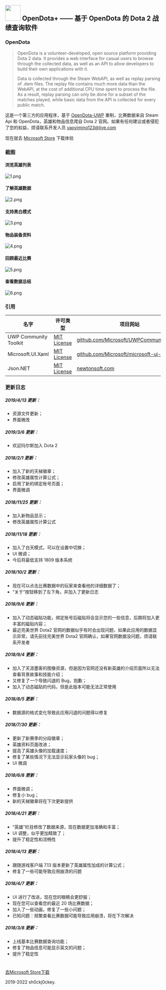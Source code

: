 ## <img src="ASSETS/Logo.png" width="50px"> <b>OpenDota+ —— 基于 OpenDota 的 Dota 2 战绩查询软件</b>

### OpenDota

> OpenDota is a volunteer-developed, open source platform providing Dota 2 data. It provides a web interface for casual users to browse through the collected data, as well as an API to allow developers to build their own applications with it.
> 
> Data is collected through the Steam WebAPI, as well as replay parsing of .dem files. The replay file contains much more data than the WebAPI, at the cost of additional CPU time spent to process the file. As a result, replay parsing can only be done for a subset of the matches played, while basic data from the API is collected for every public match.



这是一个第三方的应用程序，基于 [OpenDota-UWP](https://github.com/sh0ckj0ckey/OpenDota-UWP) 重制，比赛数据来自 Steam Api 和 OpenDota，英雄和物品信息爬自 Dota 2 官网。如果有任何建议或者侵犯了您的权益，烦请联系开发人员 yaoyiming123@live.com

现在就去 [Microsoft Store](https://www.microsoft.com/store/apps/9NSKQN4V8X94) 下载体验

### 截图

#### 浏览英雄列表
![1.png](ASSETS/1.jpg)

#### 了解英雄数据
![2.png](ASSETS/2.jpg)

#### 支持黑白模式
![3.png](ASSETS/3.jpg)

#### 物品装备资料
![4.png](ASSETS/4.jpg)

#### 回顾最近比赛
![5.png](ASSETS/5.jpg)

#### 查看数据总结
![6.png](ASSETS/6.jpg)

### 引用
| 名字 | 许可类型 | 项目网站 |
| --- | --- | --- |
| UWP Community Toolkit | [MIT License](https://github.com/Microsoft/UWPCommunityToolkit/blob/master/license.md) | [github.com/Microsoft/UWPCommunityToolkit ](https://github.com/Microsoft/UWPCommunityToolkit) |
| Microsoft.UI.Xaml | [MIT License](https://github.com/JamesNK/Newtonsoft.Json/blob/master/LICENSE.md) | [github.com/Microsoft/microsoft-ui-xaml](https://github.com/Microsoft/microsoft-ui-xaml) |
| Json.NET | [MIT License](https://github.com/JamesNK/Newtonsoft.Json/blob/master/LICENSE.md) | [newtonsoft.com](https://www.newtonsoft.com/json) |


### 更新日志
##### 2019/4/13 更新：
* 资源文件更新；
* 界面微改

##### 2019/3/6 更新：
* 欢迎玛尔斯加入 Dota 2

##### 2018/2/1 更新：
* 加入了新的天梯徽章；
* 修改英雄属性计算公式；
* 启用了新的绑定账号页面；
* 界面微调

##### 2018/11/25 更新：
* 加入新物品显示；
* 修改英雄属性计算公式

##### 2018/11/18 更新：
* 加入了白天模式，可以在设置中切换；
* UI 微调；
* 今后将最低支持 1809 版本系统

##### 2018/10/2 更新：
* 现在可以点击比赛数据中的玩家来查看他的详细数据了；
* “关于”按钮移到了左下角，并加入了更新日志

##### 2018/9/6 更新：
* 加入了动态磁贴功能，绑定账号后磁贴将会显示您的一些信息，后期将加入更丰富的磁贴内容；
* 最近完美世界 Dota2 官网的数据似乎有时会出现问题，如果此应用的数据显示异常，请先前往完美世界 Dota2 官网确认，如果官网数据没问题，烦请联系开发者

##### 2018/9/4 更新：
* 加入了天涯墨客的图像资源，但是因为官网还没有新英雄的介绍页面所以无法查看背景故事和技能介绍；
* 又修复了一个导致闪退的 Bug，抱歉；
* 加入了动态磁贴的代码，但是此版本可能无法正常使用

##### 2018/8/5 更新：
* 数据源的格式变化导致此应用闪退的问题得以修复

##### 2018/7/30 更新：
* 更新了新赛季的分段徽章；
* 英雄资料页面改进；
* 提高了英雄头像的加载速度；
* 修复了某些情况下无法显示玩家头像的 bug；
* UI 微调

##### 2018/6/8 更新：
* 界面微调；
* 修复小 bug；
* 新的天梯徽章将在下次更新提供

##### 2018/4/21 更新：
* “英雄”栏目修改了数据来源，现在数据更加准确和丰富；
* UI 调整，似乎更加精致了；
* 提升了稳定性和流畅性

##### 2018/4/13 更新：
* 跟随游戏客户端 7.13 版本更新了英雄属性加成的计算公式；
* 修复了一些可能导致应用崩溃的问题

##### 2018/4/7 更新：
* UI 进行了改进，现在您的眼睛会更舒服；
* 现在您可以查看您的最近 20 场比赛数据；
* 加入了一些动画，修复了一些小问题；
* 已知问题：频繁查看比赛数据可能导致应用崩溃，将在下次解决

##### 2018/3/8 更新：
* 上线基本比赛数据查询功能；
* 修复了物品信息可能显示英文的问题；
* 提升了稳定性

#
[去Microsoft Store下载](https://www.microsoft.com/store/apps/9NSKQN4V8X94)

2019-2022 sh0ckj0ckey.
